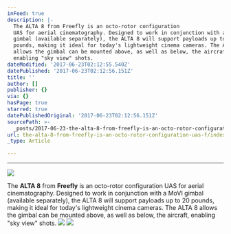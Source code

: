 ```yaml
---
inFeed: true
description: |-
  The ALTA 8 from Freefly is an octo-rotor configuration
  UAS for aerial cinematography. Designed to work in conjunction with a MoVI
  gimbal (available separately), the ALTA 8 will support payloads up to 20
  pounds, making it ideal for today's lightweight cinema cameras. The ALTA 8
  allows the gimbal can be mounted above, as well as below, the aircraft,
  enabling "sky view" shots.
dateModified: '2017-06-23T02:12:55.540Z'
datePublished: '2017-06-23T02:12:56.151Z'
title: ''
author: []
publisher: {}
via: {}
hasPage: true
starred: true
datePublishedOriginal: '2017-06-23T02:12:56.151Z'
sourcePath: >-
  _posts/2017-06-23-the-alta-8-from-freefly-is-an-octo-rotor-configuration-uas-f.md
url: the-alta-8-from-freefly-is-an-octo-rotor-configuration-uas-f/index.html
_type: Article

---
```

---

![](https://the-grid-user-content.s3-us-west-2.amazonaws.com/053d52e9-1b38-4307-9964-249deb25e6cc.jpg)

The **ALTA 8** from **Freefly** is an octo-rotor configuration
UAS for aerial cinematography. Designed to work in conjunction with a MoVI
gimbal (available separately), the ALTA 8 will support payloads up to 20
pounds, making it ideal for today's lightweight cinema cameras. The ALTA 8
allows the gimbal can be mounted above, as well as below, the aircraft,
enabling "sky view" shots.
![](https://the-grid-user-content.s3-us-west-2.amazonaws.com/0fbf6a61-71a9-4beb-b1e3-68e44d2e344d.png)
![](https://the-grid-user-content.s3-us-west-2.amazonaws.com/d8191f18-fbe6-4051-b974-7b5e57d6cd68.jpg)